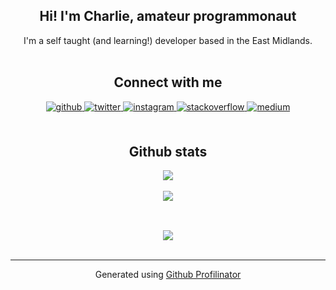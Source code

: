 ## <div align="center">Hi! I'm Charlie, amateur programmonaut</div>  
  

<div align="center">I'm a self taught (and learning!) developer based in the East Midlands.</div>  
  

<br/>  

## <div align="center">Connect with me</div>  
  

<div align="center">
<a href="https://github.com/https://github.com/charlie-daniels" target="_blank">
<img src=https://img.shields.io/badge/github-%2324292e.svg?&style=for-the-badge&logo=github&logoColor=white alt=github style="margin-bottom: 5px;" />
</a>
<a href="https://twitter.com/https://twitter.com/chadanx_" target="_blank">
<img src=https://img.shields.io/badge/twitter-%2300acee.svg?&style=for-the-badge&logo=twitter&logoColor=white alt=twitter style="margin-bottom: 5px;" />
</a>
<a href="https://instagram.com/https://www.instagram.com/charlie_daniels_dev" target="_blank">
<img src=https://img.shields.io/badge/instagram-%23000000.svg?&style=for-the-badge&logo=instagram&logoColor=white alt=instagram style="margin-bottom: 5px;" />
</a>
<a href="https://stackoverflow.com/users/https://stackoverflow.com/users/11442321" target="_blank">
<img src=https://img.shields.io/badge/stackoverflow-%23F28032.svg?&style=for-the-badge&logo=stackoverflow&logoColor=white alt=stackoverflow style="margin-bottom: 5px;" />
</a>
<a href="https://medium.com/https://medium.com/@charlied030401" target="_blank">
<img src=https://img.shields.io/badge/medium-%23292929.svg?&style=for-the-badge&logo=medium&logoColor=white alt=medium style="margin-bottom: 5px;" />
</a>  
</div>  
  

<br/>  

## <div align="center">Github stats</div>  
  

<div align="center"><img src="https://github-readme-stats.vercel.app/api?username=charlie-daniels&show_icons=true&count_private=true&theme=react&hide_title=true&hide_border=true" align="center" /></div>  

<br/>

<div align="center"><img src="https://github-readme-stats.vercel.app/api/top-langs/?username=charlie-daniels&hide_border=true&layout=compact&theme=react&hide_title=true" align="center" /></div>  

<br/>  

##   

<div align="center">
<img src="https://komarev.com/ghpvc/?username=charlie-daniels&&style=flat-square" align="center" />
</div>  

<br />

----
<div align="center">Generated using <a href="https://profilinator.rishav.dev/" target="_blank">Github Profilinator</a></div>
